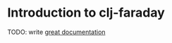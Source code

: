 # Introduction to clj-faraday

TODO: write [great documentation](http://jacobian.org/writing/what-to-write/)
